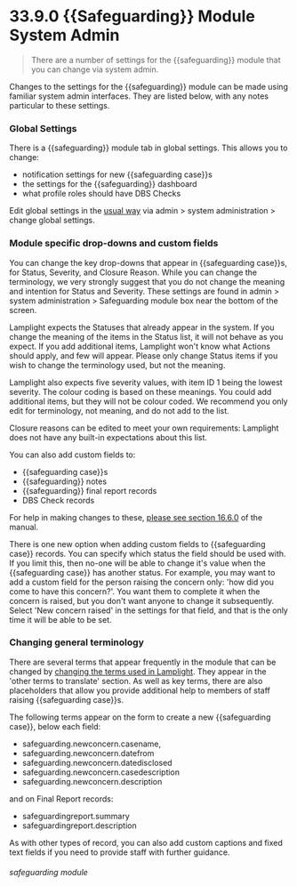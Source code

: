 # 33.9.0 {{Safeguarding}} Module System Admin

> There are a number of settings for the {{safeguarding}} module that you can change via system admin.

Changes to the settings for the {{safeguarding}} module can be made using familiar system admin interfaces.  They are
listed below, with any notes particular to these settings.  

### Global Settings

There is a {{safeguarding}} module tab in global settings. This allows you to change:

 - notification settings for new {{safeguarding case}}s
 - the settings for the {{safeguarding}} dashboard
 - what profile roles should have DBS Checks

Edit global settings in the [usual way](/en/help/index/p/16.12.0) via admin > system administration > change global settings.



### Module specific drop-downs and custom fields

You can change the key drop-downs that appear in {{safeguarding case}}s, for Status, Severity, and Closure Reason. While
you can change the terminology, we very strongly suggest that you do not change the meaning and intention for Status
 and Severity.  These settings are found in admin > system administration > Safeguarding module box near the bottom of the screen.

Lamplight expects the Statuses that already appear in the system. If you change the meaning of the items in the Status
list, it will not behave as you expect. If you add additional items, Lamplight won't know what Actions should apply, 
and few will appear. Please only change Status items if you wish to change the terminology used, but not the meaning.

Lamplight also expects five severity values, with item ID 1 being the lowest severity. The colour coding is based on these
meanings. You could add additional items, but they will not be colour coded. We recommend you only edit for terminology,
not meaning, and do not add to the list.

Closure reasons can be edited to meet your own requirements: Lamplight does not have any built-in expectations about this list.

You can also add custom fields to:
 - {{safeguarding case}}s
 - {{safeguarding}} notes
 - {{safeguarding}} final report records
 - DBS Check records

For help in making changes to these, [please see section 16.6.0](/en/help/index/p/16.6.0) of the manual. 

There is one new option when adding custom fields to {{safeguarding case}} records. You can specify which status the field
should be used with. If you limit this, then no-one will be able to change it's value when the {{safeguarding case}} has
another status.  For example, you may want to add a custom field for the person raising the concern only: 'how did you 
come to have this concern?'. You want them to complete it when the concern is raised, but you don't want anyone to change it 
subsequently. Select 'New concern raised' in the settings for that field, and that is the only time it will be able to 
be set.


### Changing general terminology

There are several terms that appear frequently in the module that can be changed by 
[changing the terms used in Lamplight](/en/help/index/p/16.16.0). They appear in the 'other terms to translate' section.
As well as key terms, there are also placeholders that allow you provide additional help to members of staff raising
{{safeguarding case}}s.

The following terms appear on the form to create a new {{safeguarding case}}, below each field:

 - safeguarding.newconcern.casename,
 - safeguarding.newconcern.datefrom
 - safeguarding.newconcern.datedisclosed
 - safeguarding.newconcern.casedescription
 - safeguarding.newconcern.description

and on Final Report records:

 - safeguardingreport.summary
 - safeguardingreport.description

As with other types of record, you can also add custom captions and fixed text fields if you need to provide staff
with further guidance.

###### safeguarding module